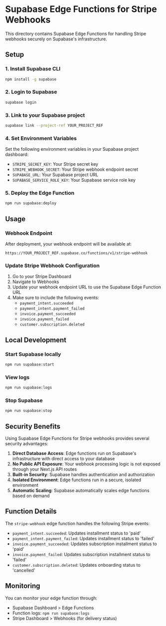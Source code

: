 # Supabase Edge Functions for Stripe Webhooks

This directory contains Supabase Edge Functions for handling Stripe webhooks securely on Supabase's infrastructure.

## Setup

### 1. Install Supabase CLI

```bash
npm install -g supabase
```

### 2. Login to Supabase

```bash
supabase login
```

### 3. Link to your Supabase project

```bash
supabase link --project-ref YOUR_PROJECT_REF
```

### 4. Set Environment Variables

Set the following environment variables in your Supabase project dashboard:

- `STRIPE_SECRET_KEY`: Your Stripe secret key
- `STRIPE_WEBHOOK_SECRET`: Your Stripe webhook endpoint secret
- `SUPABASE_URL`: Your Supabase project URL
- `SUPABASE_SERVICE_ROLE_KEY`: Your Supabase service role key

### 5. Deploy the Edge Function

```bash
npm run supabase:deploy
```

## Usage

### Webhook Endpoint

After deployment, your webhook endpoint will be available at:
```
https://YOUR_PROJECT_REF.supabase.co/functions/v1/stripe-webhook
```

### Update Stripe Webhook Configuration

1. Go to your Stripe Dashboard
2. Navigate to Webhooks
3. Update your webhook endpoint URL to use the Supabase Edge Function URL
4. Make sure to include the following events:
   - `payment_intent.succeeded`
   - `payment_intent.payment_failed`
   - `invoice.payment_succeeded`
   - `invoice.payment_failed`
   - `customer.subscription.deleted`

## Local Development

### Start Supabase locally

```bash
npm run supabase:start
```

### View logs

```bash
npm run supabase:logs
```

### Stop Supabase

```bash
npm run supabase:stop
```

## Security Benefits

Using Supabase Edge Functions for Stripe webhooks provides several security advantages:

1. **Direct Database Access**: Edge functions run on Supabase's infrastructure with direct access to your database
2. **No Public API Exposure**: Your webhook processing logic is not exposed through your Next.js API routes
3. **Built-in Security**: Supabase handles authentication and authorization
4. **Isolated Environment**: Edge functions run in a secure, isolated environment
5. **Automatic Scaling**: Supabase automatically scales edge functions based on demand

## Function Details

The `stripe-webhook` edge function handles the following Stripe events:

- `payment_intent.succeeded`: Updates installment status to 'paid'
- `payment_intent.payment_failed`: Updates installment status to 'failed'
- `invoice.payment_succeeded`: Updates subscription installment status to 'paid'
- `invoice.payment_failed`: Updates subscription installment status to 'failed'
- `customer.subscription.deleted`: Updates onboarding status to 'cancelled'

## Monitoring

You can monitor your edge function through:
- Supabase Dashboard > Edge Functions
- Function logs: `npm run supabase:logs`
- Stripe Dashboard > Webhooks (for delivery status)
